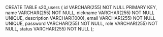 CREATE TABLE s20_users (
    id VARCHAR(255) NOT NULL PRIMARY KEY,
	name VARCHAR(255) NOT NULL,
    nickname VARCHAR(255) NOT NULL UNIQUE,
    description VARCHAR(1000),
    email VARCHAR(255) NOT NULL UNIQUE,
    password VARCHAR(255) NOT NULL,
    role VARCHAR(255) NOT NULL,
    status VARCHAR(255) NOT NULL
);